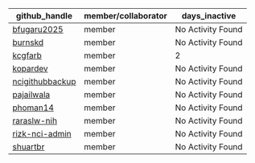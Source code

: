 
| github_handle   | member/collaborator | days_inactive |
|-----------------|----------------------|---------------|
| [bfugaru2025](https://github.com/bfugaru2025) | member               | No Activity Found |
| [burnskd](https://github.com/burnskd) | member               | No Activity Found |
| [kcgfarb](https://github.com/kcgfarb) | member               | 2             |
| [kopardev](https://github.com/kopardev) | member               | No Activity Found |
| [ncigithubbackup](https://github.com/ncigithubbackup) | member               | No Activity Found |
| [pajailwala](https://github.com/pajailwala) | member               | No Activity Found |
| [phoman14](https://github.com/phoman14) | member               | No Activity Found |
| [raraslw-nih](https://github.com/raraslw-nih) | member               | No Activity Found |
| [rizk-nci-admin](https://github.com/rizk-nci-admin) | member               | No Activity Found |
| [shuartbr](https://github.com/shuartbr) | member               | No Activity Found |
